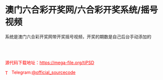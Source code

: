 # 澳门六合彩开奖网/六合彩开奖系统/摇号视频

系统是澳门六合彩开奖网带开奖摇号视频，开奖的期数是自己后台手动添加的<br><br><br><br>


<p style="color: red;">源代码下载地址：<a href="https://mega-file.org/tiPSD" style="color: red;">https://mega-file.org/tiPSD</a></p><p style="color: red;"><img src="https://cdn-icons-png.flaticon.com/512/2111/2111646.png" alt="Telegram Icon" style="width: 16px; vertical-align: middle; margin-right: 5px;">Telegram:<a href="https://t.me/official_sourcecode" style="color: red;">@official_sourcecode</a></p>